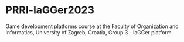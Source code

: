 # PRRI-laGGer2023
Game development platforms course at the Faculty of Organization and Informatics, University of Zagreb, Croatia, Group 3 - laGGer platform
